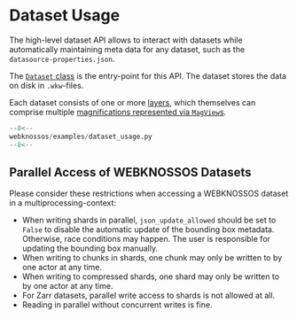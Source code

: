 # Dataset Usage

The high-level dataset API allows to interact with datasets while automatically maintaining meta data for any dataset,
such as the `datasource-properties.json`.

The [`Dataset` class](../../api/webknossos/dataset/dataset.md) is the entry-point for this API.
The dataset stores the data on disk in `.wkw`-files.

Each dataset consists of one or more [layers](../../api/webknossos/dataset/layer/layer.md),
which themselves can comprise multiple [magnifications represented via `MagView`s](../../api/webknossos/dataset/layer/view/mag_view.md).

```python
--8<--
webknossos/examples/dataset_usage.py
--8<--
```

## Parallel Access of WEBKNOSSOS Datasets

Please consider these restrictions when accessing a WEBKNOSSOS dataset in a multiprocessing-context:

 - When writing shards in parallel, `json_update_allowed` should be set to `False` to disable the automatic update of the bounding box metadata. Otherwise, race conditions may happen. The user is responsible for updating the bounding box manually.
 - When writing to chunks in shards, one chunk may only be written to by one actor at any time.
 - When writing to compressed shards, one shard may only be written to by one actor at any time.
 - For Zarr datasets, parallel write access to shards is not allowed at all.
 - Reading in parallel without concurrent writes is fine.
